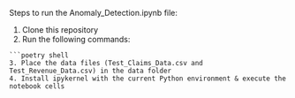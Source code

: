 Steps to run the Anomaly_Detection.ipynb file:
1. Clone this repository
2. Run the following commands:   
```pip install poetry   
```poetry shell
3. Place the data files (Test_Claims_Data.csv and Test_Revenue_Data.csv) in the data folder
4. Install ipykernel with the current Python environment & execute the notebook cells
